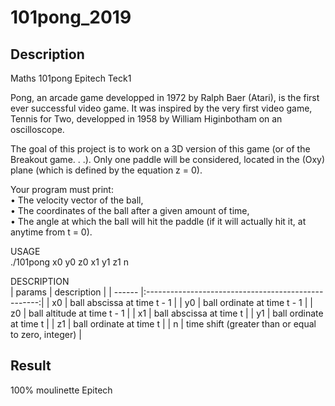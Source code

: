 # 101pong_2019

## Description
Maths 101pong Epitech Teck1

Pong, an arcade game developped in 1972 by Ralph Baer (Atari), is the first ever successful video game. It
was inspired by the very first video game, Tennis for Two, developped in 1958 by William Higinbotham on
an oscilloscope.

The goal of this project is to work on a 3D version of this game (or of the Breakout game. . .). Only one paddle
will be considered, located in the (Oxy) plane (which is defined by the equation z = 0).

Your program must print:  
• The velocity vector of the ball,  
• The coordinates of the ball after a given amount of time,  
• The angle at which the ball will hit the paddle (if it will actually hit it, at anytime from t = 0).  

USAGE  
    ./101pong x0 y0 z0 x1 y1 z1 n  
  
DESCRIPTION  
| params | description                                         |
| ------ |:---------------------------------------------------:|
| x0     | ball abscissa at time t - 1                         |
| y0     | ball ordinate at time t - 1                         |
| z0     | ball altitude at time t - 1                         |
| x1     | ball abscissa at time t                             |
| y1     | ball ordinate at time t                             |
| z1     | ball ordinate at time t                             |
| n      | time shift (greater than or equal to zero, integer) |

## Result
100% moulinette Epitech
